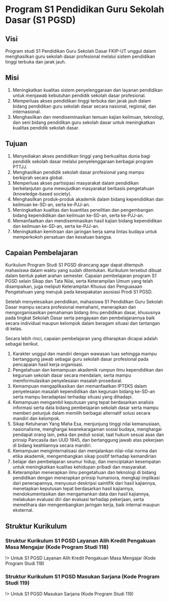 # Program S1 Pendidikan Guru Sekolah Dasar (S1 PGSD)

## Visi

Program studi S1 Pendidikan Guru Sekolah Dasar FKIP-UT unggul dalam menghasilkan guru sekolah dasar profesional melalui sistem pendidikan tinggi terbuka dan jarak jauh.

## Misi

1. Meningkatkan kualitas sistem penyelenggaraan dan layanan pendidikan untuk menjawab kebutuhan pendidik sekolah dasar profesional.
2. Memperluas akses pendidikan tinggi terbuka dan jarak jauh dalam bidang pendidikan guru sekolah dasar secara nasional, regional, dan internasional.
3. Menghasilkan dan mendiseminasikan temuan kajian keilmuan, teknologi, dan seni bidang pendidikan guru sekolah dasar untuk meningkatkan kualitas pendidik sekolah dasar.

## Tujuan

1. Menyediakan akses pendidikan tinggi yang berkualitas dunia bagi pendidik sekolah dasar melalui penyelenggaraan berbagai program PTTJJ.
2. Menghasilkan pendidik sekolah dasar profesional yang mampu berkiprah secara global.
3. Memperluas akses partisipasi masyarakat dalam pendidikan berkelanjutan guna mewujudkan masyarakat berbasis pengetahuan (knowledge-based society).
4. Menghasilkan produk-produk akademik dalam bidang kependidikan dan keilmuan ke-SD-an, serta ke-PJJ-an.
5. Meningkatkan kualitas dan kuantitas penelitian dan pengembangan bidang kependidikan dan keilmuan ke-SD-an, serta ke-PJJ-an.
6. Memanfaatkan dan mendiseminasikan hasil kajian bidang kependidikan dan keilmuan ke-SD-an, serta ke-PJJ-an.
7. Meningkatkan kemitraan dan jaringan kerja sama lintas budaya untuk memperkokoh persatuan dan kesatuan bangsa.

## Capaian Pembelajaran

Kurikulum Program Studi S1 PGSD dirancang agar dapat ditempuh mahasiswa dalam waktu yang sudah ditentukan. Kurikulum tersebut dibuat dalam bentuk paket arahan semester. Capaian pembelajaran program S1 PGSD selain Sikap dan Tata Nilai, serta Keterampilan Umum yang telah disampaikan, juga meliputi Keterampilan Khusus dan Penguasaan Pengetahuan yang merujuk pada kesepakatan asosiasi Prodi S1 PGSD.

Setelah menyelesaikan pendidikan, mahasiswa S1 Pendidikan Guru Sekolah Dasar mampu secara profesional memahami, menerapkan dan mengorganisasikan pemahaman bidang ilmu pendidikan dasar, khususnya pada tingkat Sekolah Dasar serta pengayaan dan pembelajarannya baik secara individual maupun kelompok dalam beragam situasi dan tantangan di kelas.

Secara lebih rinci, capaian pembelajaran yang diharapkan dicapai adalah sebagai berikut.

1. Karakter unggul dan mandiri dengan wawasan luas sehingga mampu bertanggung jawab sebagai guru sekolah dasar profesional pada pencapaian hasil kerja organisasi.
2. Pengetahuan dan kemampuan akademik rumpun ilmu kependidikan dan keguruan sekolah dasar secara mendalam, serta mampu memformulasikan penyelesaian masalah prosedural.
3. Kemampuan mengaplikasikan dan memanfaatkan IPTEKS dalam penyelesaian masalah kependidikan dan keguruan bidang ke-SD-an serta mampu beradaptasi terhadap situasi yang dihadapi.
4. Kemampuan mengambil keputusan yang tepat berdasarkan analisis informasi serta data bidang pembelajaran sekolah dasar serta mampu memberi petunjuk dalam memilih berbagai alternatif solusi secara mandiri dan kelompok.
5. Sikap Ketuhanan Yang Maha Esa, menjunjung tinggi nilai kemanusiaan, nasionalisme, menghargai keanekaragaman sosial budaya, menghargai pendapat orang lain, peka dan peduli sosial, taat hukum sesuai asas dan prinsip Pancasila dan UUD 1945, dan bertanggung jawab atas pekerjaan di bidang keahliannya secara mandiri.
6. Kemampuan menginternalisasi dan menjalankan nilai-nilai norma dan etika akademik, mengembangkan sikap positif terhadap kemandirian
7. belajar dan pembelajaran seumur hidup, dan menciptakan kesempatan untuk meningkatkan kualitas kehidupan pribadi dan masyarakat.
8. Keterampilan menerapkan ilmu pengetahuan dan teknologi di bidang pendidikan dengan menerapkan prinsip humaniora, mengkaji implikasi dari penerapannya, menyusun deskripsi saintifik dari hasil kajiannya, menetapkan keputusan tepat berdasarkan hasil kajiannya, mendokumentasikan dan mengamankan data dan hasil kajiannya, melakukan evaluasi diri dan evaluasi terhadap pekerjaan, serta memelihara dan mengembangkan jaringan kerja, baik internal maupun eksternal.

## Struktur Kurikulum

### Struktur Kurikulum S1 PGSD Layanan Alih Kredit Pengakuan Masa Mengajar (Kode Program Studi 118)

!> Untuk S1 PGSD Layanan Alih Kredit Pengakuan Masa Mengajar (Kode Program Studi 118)

### Struktur Kurikulum S1 PGSD Masukan Sarjana (Kode Program Studi 119)

!> Untuk S1 PGSD Masukan Sarjana (Kode Program Studi 119)
